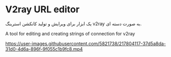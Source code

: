 # V2ray URL editor

یک ابزار برای ویرایش و تولید کانکشن استرینگ v2ray به صورت دسته ای.

A tool for editing and creating strings of connection for v2ray



https://user-images.githubusercontent.com/5821738/217804117-37d5a8da-31d0-4d6a-896f-9f055c1b9fc8.mp4

